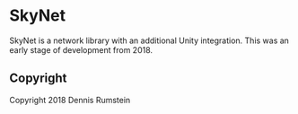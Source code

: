 # SkyNet

SkyNet is a network library with an additional Unity integration. This was an early stage of development from 2018.


## Copyright
Copyright 2018 Dennis Rumstein
